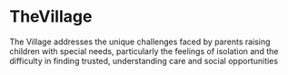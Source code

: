 # TheVillage
The Village addresses the unique challenges faced by parents raising children with special needs, particularly the feelings of isolation and the difficulty in finding trusted, understanding care and social opportunities
